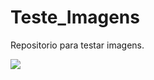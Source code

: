 # Teste_Imagens
Repositorio para testar imagens.


![](https://raw.githubusercontent.com/Diegojfsr/img/main/User%20Flow-100.jpg?token=GHSAT0AAAAAABT72POW5AK7NBOIRXGJ6VSSYTJSLKA)
